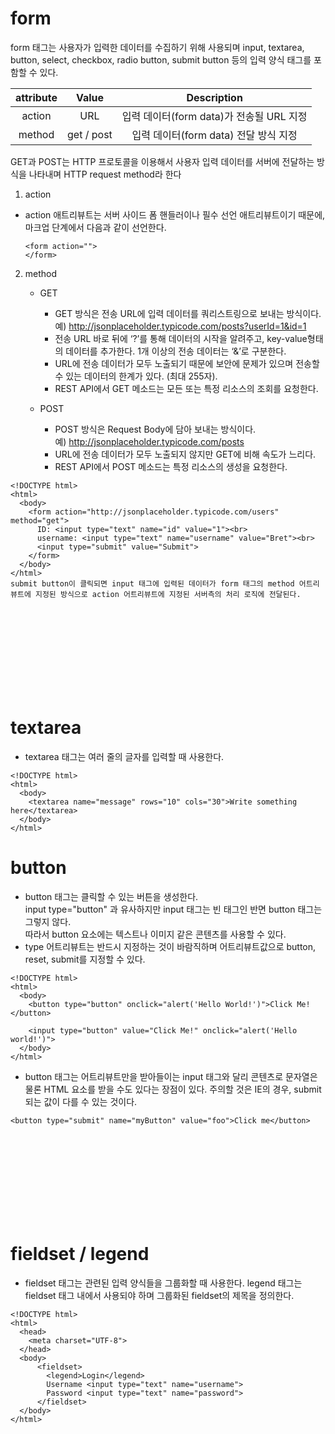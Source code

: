 # form
form 태그는 사용자가 입력한 데이터를 수집하기 위해 사용되며 input, textarea, button, select, checkbox, radio button, submit button 등의 입력 양식 태그를 포함할 수 있다.

| attribute |    Value   |                Description               |
|:---------:|:----------:|:----------------------------------------:|
|   action  |     URL    | 입력 데이터(form data)가 전송될 URL 지정 |
|   method  | get / post |   입력 데이터(form data) 전달 방식 지정  |

GET과 POST는 HTTP 프로토콜을 이용해서 사용자 입력 데이터를 서버에 전달하는 방식을 나타내며 HTTP request method라 한다
1) action
  * action 애트리뷰트는 서버 사이드 폼 핸들러이나 필수 선언 애트리뷰트이기 때문에, 마크업 단계에서 다음과 같이 선언한다.
    ```
    <form action="">
    </form>
    ```

2) method
   * GET
       * GET 방식은 전송 URL에 입력 데이터를 쿼리스트링으로 보내는 방식이다. <br> 예) http://jsonplaceholder.typicode.com/posts?userId=1&id=1
       * 전송 URL 바로 뒤에 ‘?’를 통해 데이터의 시작을 알려주고, key-value형태의 데이터를 추가한다. 1개 이상의 전송 데이터는 ‘&’로 구분한다.
       * URL에 전송 데이터가 모두 노출되기 때문에 보안에 문제가 있으며 전송할 수 있는 데이터의 한계가 있다. (최대 255자).
       * REST API에서 GET 메소드는 모든 또는 특정 리소스의 조회를 요청한다.


   * POST
       * POST 방식은 Request Body에 담아 보내는 방식이다.<br>
        예) http://jsonplaceholder.typicode.com/posts
       * URL에 전송 데이터가 모두 노출되지 않지만 GET에 비해 속도가 느리다.
       * REST API에서 POST 메소드는 특정 리소스의 생성을 요청한다.

```
<!DOCTYPE html>
<html>
  <body>
    <form action="http://jsonplaceholder.typicode.com/users" method="get">
      ID: <input type="text" name="id" value="1"><br>
      username: <input type="text" name="username" value="Bret"><br>
      <input type="submit" value="Submit">
    </form>
  </body>
</html>
submit button이 클릭되면 input 태그에 입력된 데이터가 form 태그의 method 어트리뷰트에 지정된 방식으로 action 어트리뷰트에 지정된 서버측의 처리 로직에 전달된다.

```
<br>
<br>
<br>
<br>
<br>
<br>
<br>
<br>


# textarea
- textarea 태그는 여러 줄의 글자를 입력할 때 사용한다.

```
<!DOCTYPE html>
<html>
  <body>
    <textarea name="message" rows="10" cols="30">Write something here</textarea>
  </body>
</html>
```

# button
- button 태그는 클릭할 수 있는 버튼을 생성한다. <br> input type="button" 과 유사하지만 input 태그는 빈 태그인 반면 button 태그는 그렇지 않다.  <br>따라서 button 요소에는 텍스트나 이미지 같은 콘텐츠를 사용할 수 있다.
- type 어트리뷰트는 반드시 지정하는 것이 바람직하며 어트리뷰트값으로 button, reset, submit를 지정할 수 있다.

```
<!DOCTYPE html>
<html>
  <body>
    <button type="button" onclick="alert('Hello World!')">Click Me!</button>

    <input type="button" value="Click Me!" onclick="alert('Hello world!')">
  </body>
</html>
```

- button 태그는 어트리뷰트만을 받아들이는 input 태그와 달리 콘텐츠로 문자열은 물론 HTML 요소를 받을 수도 있다는 장점이 있다. 주의할 것은 IE의 경우, submit되는 값이 다를 수 있는 것이다.

```
<button type="submit" name="myButton" value="foo">Click me</button>
```
<br>
<br>
<br>
<br>
<br>
<br>
<br>
<br>

# fieldset / legend
- fieldset 태그는 관련된 입력 양식들을 그룹화할 때 사용한다. legend 태그는 fieldset 태그 내에서 사용되야 하며 그룹화된 fieldset의 제목을 정의한다.
```
<!DOCTYPE html>
<html>
  <head>
    <meta charset="UTF-8">
  </head>
  <body>
      <fieldset>
        <legend>Login</legend>
        Username <input type="text" name="username">
        Password <input type="text" name="password">
      </fieldset>
  </body>
</html>
```
